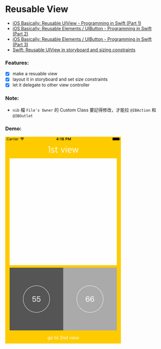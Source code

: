 # Reusable View

- [iOS Basically: Reusable UIView - Programming in Swift (Part 1)](https://www.youtube.com/watch?v=o3MawJVxTgk)
- [iOS Basically: Reusable Elements / UIButton - Programming in Swift (Part 2)](https://www.youtube.com/watch?v=2ESU5hVRBPc)
- [iOS Basically: Reusable Elements / UIButton - Programming in Swift (Part 3)](https://www.youtube.com/watch?v=pDHPA-CnuRw)
- [Swift: Reusable UIView in storyboard and sizing constraints](http://stackoverflow.com/questions/32061599/swift-reusable-uiview-in-storyboard-and-sizing-constraints)

### Features:

  * [x] make a resuable view
  * [x] layout it in storyboard and set size constraints
  * [x] let it delegate to other view controller

### Note:

- `nib` 檔 `File's Owner` 的 Custom Class 要記得修改，才能拉 `@IBAction` 和 `@IBOutlet`

### Demo:

![Demo](ReusableView.gif)
